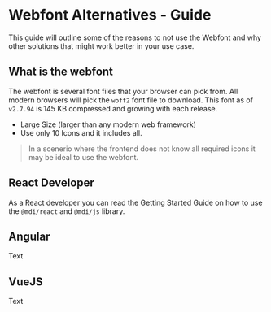 # Webfont Alternatives - Guide

This guide will outline some of the reasons to not use the Webfont and why other solutions that might work better in your use case.

## What is the webfont

The webfont is several font files that your browser can pick from. All modern browsers will pick the `woff2` font file to download. This font as of `v2.7.94` is 145 KB compressed and growing with each release.

- Large Size (larger than any modern web framework)
- Use only 10 Icons and it includes all.

<blockquote class="alert alert-info">
  In a scenerio where the frontend does not know all required icons it may be ideal to use the webfont.
</blockquote>

## React Developer

As a React developer you can read the Getting Started Guide on how to use the `@mdi/react` and `@mdi/js` library.

## Angular

Text

## VueJS

Text